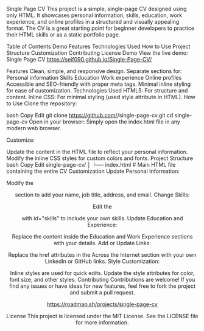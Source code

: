 Single Page CV
This project is a simple, single-page CV designed using only HTML. It showcases personal information, skills, education, work experience, and online profiles in a structured and visually appealing format. The CV is a great starting point for beginner developers to practice their HTML skills or as a static portfolio page.

Table of Contents
Demo
Features
Technologies Used
How to Use
Project Structure
Customization
Contributing
License
Demo
View the live demo: Single Page CV https://seif090.github.io/Single-Page-CV/

Features
Clean, simple, and responsive design.
Separate sections for:
Personal information
Skills
Education
Work experience
Online profiles
Accessible and SEO-friendly with proper meta tags.
Minimal inline styling for ease of customization.
Technologies Used
HTML5: For structure and content.
Inline CSS: For minimal styling (used style attribute in HTML).
How to Use
Clone the repository:

bash
Copy
Edit
git clone https://github.com/<your-username>/single-page-cv.git
cd single-page-cv
Open in your browser: Simply open the index.html file in any modern web browser.

Customize:

Update the content in the HTML file to reflect your personal information.
Modify the inline CSS styles for custom colors and fonts.
Project Structure
bash
Copy
Edit
single-page-cv/
│
└── index.html   # Main HTML file containing the entire CV
Customization
Update Personal Information:

Modify the <header> section to add your name, job title, address, and email.
Change Skills:

Edit the <section> with id="skills" to include your own skills.
Update Education and Experience:

Replace the content inside the Education and Work Experience sections with your details.
Add or Update Links:

Replace the href attributes in the Across the Internet section with your own LinkedIn or GitHub links.
Style Customization:

Inline styles are used for quick edits. Update the style attributes for color, font size, and other styles.
Contributing
Contributions are welcome! If you find any issues or have ideas for new features, feel free to fork the project and submit a pull request.

https://roadmap.sh/projects/single-page-cv

License
This project is licensed under the MIT License. See the LICENSE file for more information.

